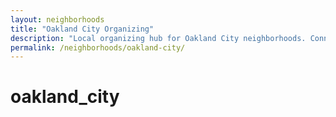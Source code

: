 ```yaml
---
layout: neighborhoods
title: "Oakland City Organizing"
description: "Local organizing hub for Oakland City neighborhoods. Connect with field operations, mutual aid, and community organizing efforts."
permalink: /neighborhoods/oakland-city/
---
```


# oakland_city
